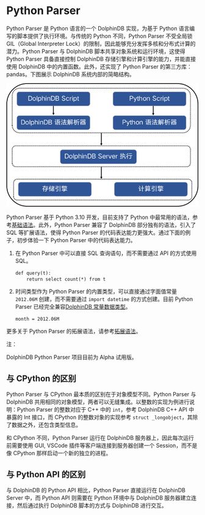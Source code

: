 # Python Parser

Python Parser 是 Python 语言的一个 DolphinDB 实现，为基于 Python 语言编写的脚本提供了执行环境。与传统的 Python 不同，Python
Parser 不受全局锁 GIL（Global Interpreter Lock）的限制，因此能够充分发挥多核和分布式计算的潜力。Python Parser 与
DolphinDB 脚本共享对象系统和运行环境，这使得 Python Parser 具备直接控制 DolphinDB 存储引擎和计算引擎的能力，并能直接使用 DolphinDB
中的内置函数。此外，还实现了 Python Parser 的第三方库：pandas。下图展示 DolphinDB 系统内部的简略结构。

![](images/arch.png)

Python Parser 基于 Python 3.10 开发，目前支持了 Python 中最常用的语法，参考[基础语法](programming/syntax.html)。此外，Python Parser 兼容了
DolphinDB 部分独有的语法，引入了 SQL 等扩展语法，使得 Python Parser 的代码表达能力更强大。通过下面的例子，初步体验一下 Python
Parser 中的代码表达能力。

1. 在 Python Parser 中可以直接 SQL 查询语句，而不需要通过 API 的方式使用 SQL。

   ```
   def query(t):
       return select count(*) from t
   ```
2. 时间类型作为 Python Parser 的内置类型，可以直接通过字面值常量 `2012.06M` 创建，而不需要通过
   `import datetime` 的方式创建。目前 Python Parser 已经完全兼容[DolphinDB 常量数据类型](../data_types_forms_intro.html)。

   ```
   month = 2012.06M
   ```

更多关于 Python Parser 的拓展语法，请参考[拓展语法](programming/extension.html)。

注：

DolphinDB Python Parser 项目目前为 Alpha 试用版。

## 与 CPython 的区别

Python Parser 与 CPython 最本质的区别在于对象模型不同。Python Parser 与 DolphinDB
共用相同的对象模型，两者可以无缝集成。以整数的实现为例进行说明：Python Parser 的整数对应于 C++ 中的 `int`，参考
DolphinDB C++ API 中暴露的 Int 接口，而 CPython 的整数对象的实现参考 `struct
_longobject`，其除了数据之外，还包含类型信息。

和 CPython 不同，Python Parser 运行在 DolphinDB 服务器上，因此每次运行前需要使用 GUI, VSCode
插件等客户端连接到服务器创建一个 Session，而不是像 CPython 那样启动一个新的独立的进程。

## 与 Python API 的区别

与 DolphinDB 的 Python API 相比，Python Parser 直接运行在 DolphinDB Server 中，而 Python API 则需要在
Python 环境中与 DolphinDB 服务器建立连接，然后通过执行 DolphinDB 脚本的方式与 DolphinDB 进行交互。

